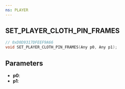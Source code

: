 ```yaml
---
ns: PLAYER
---
```

## SET_PLAYER_CLOTH_PIN_FRAMES

```c
// 0xD0D9317DFEEF9A66
void SET_PLAYER_CLOTH_PIN_FRAMES(Any p0, Any p1);
```

## Parameters
* **p0**:
* **p1**:
